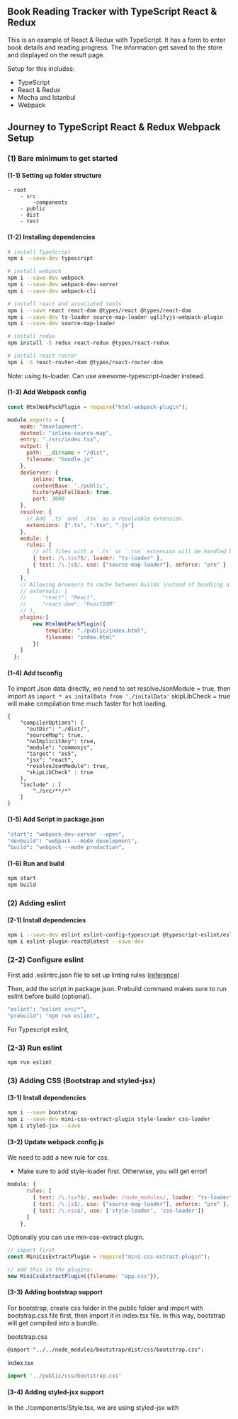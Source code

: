 ## Book Reading Tracker with TypeScript React & Redux

This is an example of React & Redux with TypeScript. It has a form to enter book details and reading progress. The information get saved to the store and displayed on the result page.

Setup for this includes:

- TypeScript
- React & Redux
- Mocha and Istanbul
- Webpack

## Journey to TypeScript React & Redux Webpack Setup

### (1) Bare minimum to get started

#### (1-1) Setting up folder structure

```
- root
    - src
        -components
    - public
    - dist
    - test
```

#### (1-2) Installing dependencies

```bash
# install TypeScript
npm i --save-dev typescript

# install webpack
npm i --save-dev webpack
npm i --save-dev webpack-dev-server
npm i --save-dev webpack-cli

# install react and associated tools
npm i --save react react-dom @types/react @types/react-dom
npm i --save-dev ts-loader source-map-loader uglifyjs-webpack-plugin
npm i --save-dev source-map-loader

# install redux
npm install -S redux react-redux @types/react-redux

# install react router
npm i -S react-router-dom @types/react-router-dom

```
Note: using ts-loader. Can use awesome-typescript-loader instead.

#### (1-3) Add Webpack config

```javascript
const HtmlWebPackPlugin = require("html-webpack-plugin");

module.exports = {
    mode: "development",
    devtool: "inline-source-map",
    entry: "./src/index.tsx",
    output: {
      path: __dirname + "/dist",
      filename: "bundle.js"
    },
    devServer: {
        inline: true,
        contentBase: './public',
        historyApiFallback: true,
        port: 3000
    },
    resolve: {
      // Add `.ts` and `.tsx` as a resolvable extension.
      extensions: [".ts", ".tsx", ".js"]
    },
    module: {
      rules: [
        // all files with a `.ts` or `.tsx` extension will be handled by `ts-loader`
        { test: /\.tsx?$/, loader: "ts-loader" },
        { test: /\.js$/, use: ["source-map-loader"], enforce: "pre" }
      ]
    },
    // Allowing browsers to cache between builds instead of bundling all dependencies - this somehow doesn't work.
    // externals: {
    //     "react": "React",
    //     "react-dom": "ReactDOM"
    // },
    plugins:[
        new HtmlWebPackPlugin({
            template: "./public/index.html",
            filename: "index.html"
        })
    ]
  };
```

#### (1-4) Add tsconfig

To import Json data directly, we need to set resolveJsonModule = true, then import as `import * as initalData from './initalData'`
skipLibCheck = true will make compilation time much faster for hot loading.

```
{
    "compilerOptions": {
      "outDir": "./dist/",
      "sourceMap": true,
      "noImplicitAny": true,
      "module": "commonjs",
      "target": "es5",
      "jsx": "react",
      "resolveJsonModule": true,
      "skipLibCheck" : true
    },
    "include" : [
        "./src/**/*"
    ]
}
```

#### (1-5) Add Script in package.json

```bash
"start": "webpack-dev-server --open",
"devbuild": "webpack --mode development",
"build": "webpack --mode production",
```

#### (1-6) Run and build

```bash
npm start
npm build
```

### (2) Adding eslint

#### (2-1) Install dependencies

```bash
npm i --save-dev eslint eslint-config-typescript @typescript-eslint/eslint-plugin
npm i eslint-plugin-react@latest --save-dev
```

### (2-2) Configure eslint
First add .eslintrc.json file to set up linting rules ([reference](https://www.mydatahack.com/using-editorconfig-and-eslint-in-node-js-project/))

Then, add the script in package.json. Prebuild command makes sure to run eslint before build (optional).
```bash
"eslint": "eslint src/*",
"prebuild": "npm run eslint",
```

For Typescript eslint, 

### (2-3) Run eslint

```bash
npm run eslint
```

### (3) Adding CSS (Bootstrap and styled-jsx)

#### (3-1) Install dependencies

```bash
npm i --save bootstrap
npm i --save-dev mini-css-extract-plugin style-loader css-loader
npm i styled-jsx --save
```

#### (3-2) Update webpack.config.js

We need to add a new rule for css. 

* Make sure to add style-loader first. Otherwise, you will get error!

```javascript
module: {
      rules: [
        { test: /\.tsx?$/, exclude: /node_modules/, loader: "ts-loader"},
		{ test: /\.js$/, use: ["source-map-loader"], enforce: "pre" },
		{ test: /\.css$/, use: ['style-loader', 'css-loader']}
      ]
    },
```

Optionally you can use min-css-extract plugin.

```javascript
// import first 
const MiniCssExtractPlugin = require("mini-css-extract-plugin");

// add this in the plugins: 
new MiniCssExtractPlugin({filename: "app.css"}),
```
#### (3-3) Adding bootstrap support

For bootstrap, create css folder in the public folder and import with bootstrap.css file first, then import it in index.tsx file. In this way, bootstrap will get compiled into a bundle.

bootstrap.css
```
@import "../../node_modules/bootstrap/dist/css/bootstrap.css";
```

index.tsx
```javascript
import '../public/css/bootstrap.css'
```

#### (3-4) Adding styled-jsx support

In the ./components/Style.tsx, we are using styled-jsx with <Style jsx global>. TypeScript will complain about jsx and global as it doesn't understand the type. We need to add their definitions in custom.d.ts in the root folder.

custom.d.ts
```javascript
import 'react';

declare module 'react' {
  interface StyleHTMLAttributes<T> extends React.HTMLAttributes<T> {
    jsx?: string;
    global?: string;
  }
}
```

### (4) Setting up Unit Test (Mocha, Sinon, Chai and Istanbul)

#### (4-1) Installing dependencies

All modules except Istanbul are required to install @type modules. Istanbul is written in TypeScript and doesn't require @type.

ts-node is required to hook mocha with TypeScript.

```bash
npm i chai mocha mocha-typescript sinon ts-node --save-dev
npm i @types/chai @types/mocha @types/sinon --save-dev
npm i --save-dev nyc
```

### (4-2) Add script into package.json

Istanbul reporter option html gives html coverage output in the coverage directory. text option displays the coverage table on the console when you run the test.
'-r ts-node/register' enables mocha to use TypeScript in the node environment.

Including both ts and tsx extension. tsx is for enzyme test.

```
"test": "nyc --reporter=html --reporter=text mocha -r ts-node/register -r jsdom-global/register -r unitTestSetup.ts test/**/*.ts test/**/*.tsx --recursive --timeout 5000",
"integration": "nyc --reporter=html --reporter=text mocha -r ts-node/register --recursive --timeout 5000 integration/**/*.ts"
```

Trouble shooting:
 'window is not defined' error can be overcome by installing jsdom-global and adding -r jsdom-global/register in mocha command

Optional nyc configuration example in package.json. In this way, coverage report covers all the test scripts, not directory specific.
```
 "nyc": {
    "extension": [
      ".ts",
      ".tsx"
    ],
    "exclude": [
      "**/*.d.ts"
    ],
    "reporter": [
      "html",
      "text"
    ],
    "all": true
  },
```
[reference](https://journal.artfuldev.com/write-tests-for-typescript-projects-with-mocha-and-chai-in-typescript-86e053bdb2b6)

### (5) Setting up Enzyme and JSDOM

#### (5-1) Installing dependencies

```bash
npm i enzyme jsdom jsdom-global enzyme-adapter-react-16
npm i @types/enzyme @types/jsdom @types/enzyme-adapter-react-16 --save-dev
npm i --save-dev react-test-renderer @types/react-test-renderer
```
Error handling

'It looks like you called `mount()` without a global document being loaded' error:
- Mocha doesn't run the test in a browser environment & enzyme's mount API requires a DOM. JSDOM is required to simulate a browser environment in a Node environment.

'window is not defined' error:
- It can be overcome by installing jsdom-global and adding -r jsdom-global/register in mocha command

Property 'window' does not exist on type 'Global' error:
- When we create setup file for JSDOM (unitTestSetup.ts on the root folder), we need to add browser properties to Node global environment as it does not have browser properties.
We can extend NodeJS.Global properties by adding interface and redefining the global variable with global Node variable. 

```javascript
interface Global extends NodeJS.Global {
  window: Window,
  document: Document,
  navigator: {
    userAgent: string
  }
}

const globalNode: Global = {
  window: window,
  document: window.document,
  navigator: {
    userAgent: 'node.js',
  },
  ...global
}
```
### (6) Setting up Redux

### (6-1) Installing dependencies

```bash
npm install -S redux react-redux @types/react-redux
```

### (6-2) Defining app's state

Create state definition file in src/types/index.tsx

```javascript
export interface StoreState {
    languageName: string;
    enthusiasmLevel: number;
}
```

### (7) Support for Google Chrome Redux DevTools 

For regular Javascript, you can simply do below. 

```javascript
import { createStore, compose } from 'redux'

let composeEnhancers
composeEnhancers = window.__REDUX_DEVTOOLS_EXTENSION_COMPOSE__ || compose
let store = createStore(reducers, composeEnhancers())
```

With TypeScript, you need to give __REDUX_DEVTOOLS_EXTENSION_COMPOSE__ property to the window and pass it to the store. Otherwise, you will get the error Property '__REDUX_DEVTOOLS_EXTENSION_COMPOSE__' does not exist on type 'Window'.

```javascript
declare global {
  interface Window {
    __REDUX_DEVTOOLS_EXTENSION_COMPOSE__?: typeof compose;
  }
}
 
const composeEnhancers = window.__REDUX_DEVTOOLS_EXTENSION_COMPOSE__ || compose;
const store = createStore(reducer, composeEnhancers())
```